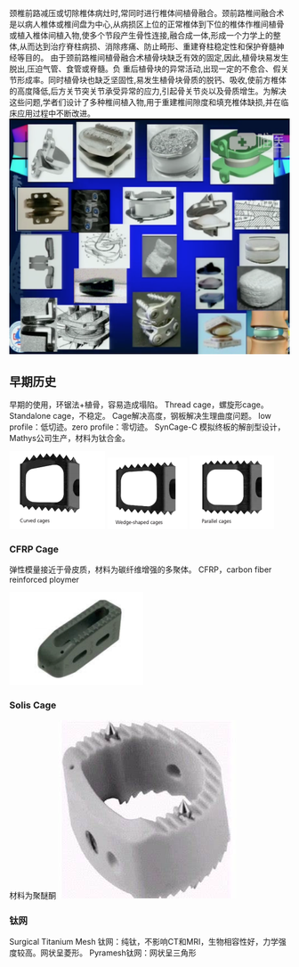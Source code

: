 颈椎前路减压或切除椎体病灶时,常同时进行椎体间植骨融合。颈前路椎间融合术是以病人椎体或椎间盘为中心,从病损区上位的正常椎体到下位的椎体作椎间植骨或植入椎体间植入物,使多个节段产生骨性连接,融合成一体,形成一个力学上的整体,从而达到治疗脊柱病损、消除疼痛、防止畸形、重建脊柱稳定性和保护脊髓神经等目的。
由于颈前路椎间植骨融合术植骨块缺乏有效的固定,因此,植骨块易发生脱出,压迫气管、食管或脊髓。负 
重后植骨块的异常活动,出现一定的不愈合、假关节形成率。同时植骨块也缺乏坚固性,易发生植骨块骨质的脱钙、吸收,使前方椎体的高度降低,后方关节突关节承受异常的应力,引起骨关节炎以及骨质增生。为解决这些问题,学者们设计了多种椎间植入物,用于重建椎间隙度和填充椎体缺损,并在临床应用过程中不断改进。 
![](https://github.com/retire2053/SurgeryEndToEnd/blob/main/resources/acdf-48.png)


## 早期历史
早期的使用，环锯法+植骨，容易造成塌陷。 
Thread cage，螺旋形cage。 
Standalone cage，不稳定。 
Cage解决高度，钢板解决生理曲度问题。 
low profile：低切迹。zero profile：零切迹。 
SynCage-C
模拟终板的解剖型设计，Mathys公司生产，材料为钛合金。

![](https://github.com/retire2053/SurgeryEndToEnd/blob/main/resources/acdf-49.png)
![](https://github.com/retire2053/SurgeryEndToEnd/blob/main/resources/acdf-50.png)
![](https://github.com/retire2053/SurgeryEndToEnd/blob/main/resources/acdf-51.png)

### CFRP Cage
弹性模量接近于骨皮质，材料为碳纤维增强的多聚体。
CFRP，carbon fiber reinforced ploymer

![](https://github.com/retire2053/SurgeryEndToEnd/blob/main/resources/acdf-52.png)

### Solis Cage
材料为聚醚酮
![](https://github.com/retire2053/SurgeryEndToEnd/blob/main/resources/acdf-53.png)

### 钛网
Surgical Titanium Mesh 钛网：纯钛，不影响CT和MRI，生物相容性好，力学强度较高。网状呈菱形。
Pyramesh钛网：网状呈三角形
